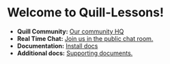 # Welcome to Quill-Lessons!

- **Quill Community:** [Our community HQ](http://community.quill.org)
- **Real Time Chat:** [Join us in the public chat room.](http://community.quill.org/chat)
- **Documentation:** [Install docs](http://empirical-core.readme.io/)
- **Additional docs:** [Supporting documents.](https://github.com/empirical-org/Documentation/tree/master/Getting-Started)

